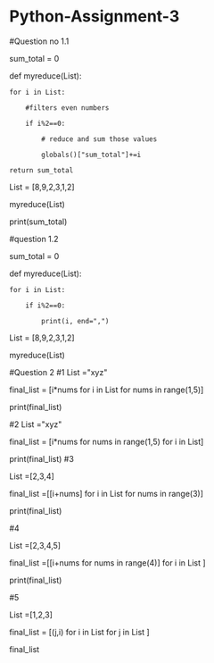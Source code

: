 # Python-Assignment-3

#Question no 1.1

sum_total = 0

def myreduce(List):
    
    for i in List:
    
        #filters even numbers
                
        if i%2==0:
        
            # reduce and sum those values 
            
            globals()["sum_total"]+=i
    
    return sum_total

List = [8,9,2,3,1,2]

myreduce(List)

print(sum_total)

#question 1.2

sum_total = 0

def myreduce(List):

    
    for i in List:
        
        if i%2==0:   
        
            print(i, end=",")

List = [8,9,2,3,1,2]

myreduce(List)

#Question 2
#1 
List ="xyz"

final_list = [i*nums for i in List for nums in range(1,5)]

print(final_list)

#2
List ="xyz"

final_list = [i*nums for nums in range(1,5) for i in List]

print(final_list)
#3

List =[2,3,4]

final_list =[[i+nums] for i in List for nums in range(3)]

print(final_list)
            
#4

List =[2,3,4,5]

final_list =[[i+nums for nums in range(4)]  for i in List ]

print(final_list)

#5

List =[1,2,3]

final_list = [(j,i) for i in List for j in List ]

final_list
        
        
    
